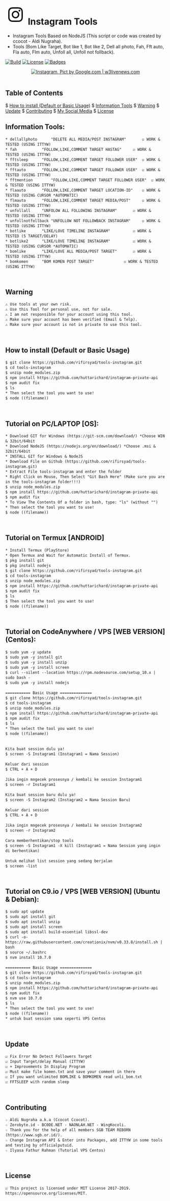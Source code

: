 # ![Image](instagram-icon-white.png) Instagram Tools

* Instagram Tools Based on NodeJS (This script or code was created by ccocot - Aldi Nugraha).
* Tools (Bom Like Target, Bot like 1, Bot like 2, Dell all photo, Fah, Fft auto, Fla auto, Flm auto, Unfoll all, Unfoll not follback).

[![Build](https://img.shields.io/badge/Codename_-_rifirsyad-brightgreen.svg)]()
[![License](http://img.shields.io/:license-MIT-brightgreen.svg?style=flat)](LICENSE)
[![Badges](https://img.shields.io/badge/badges-%F0%9F%91%8D-brightgreen.svg)](https://shields.io/)

<p align="center">
    <a href="https://s.id/2nFcX"><img src="https://i2-prod.manchestereveningnews.co.uk/incoming/article14045218.ece/ALTERNATES/s1200/complete-instagram-marketing-Guide-for-startups-1-1080x675.png" alt="Instagram, Pict by Google.com | w3livenews.com" /></a><br /><br />
</p>

## Table of Contents
$ [How to install (Default or Basic Usage)](#how-to-install-default-or-basic-usage)
$ [Information Tools](#information-tools)
$ [Warning](#warning)
$ [Update](#update)
$ [Contributing](#contributing)
$ [My Social Media](#my-social-media)
$ [License](#license)

## Information Tools:
	* dellallphoto		"DELETE ALL MEDIA/POST INSTAGRAM"		☑ WORK & TESTED (USING ITTYW) 
	* fah			"FOLLOW,LIKE,COMMENT TARGET HASTAG"		☑ WORK & TESTED (USING ITTYW)
	* fftsleep		"FOLLOW,LIKE,COMMENT TARGET FOLLOWER USER"	☑ WORK & TESTED (USING ITTYW)
	* fftauto		"FOLLOW,LIKE,COMMENT TARGET FOLLOWER USER"	☑ WORK & TESTED (USING ITTYW)
	* fftmention		"FOLLOW,LIKE,COMMENT TARGET FOLLOWER USER"	☑ WORK & TESTED (USING ITTYW)
	* flaauto		"FOLLOW,LIKE,COMMENT TARGET LOCATION-ID"	☑ WORK & TESTED (USING CURSOR *AUTOMATIC)
	* flmauto		"FOLLOW,LIKE,COMMENT TARGET MEDIA/POST"		☑ WORK & TESTED (USING ITTYW)
	* unfollall		"UNFOLOW ALL FOLLOWING INSTAGRAM"		☑ WORK & TESTED (USING ITTYW)
	* unfollnotfollback	"UNFOLLOW NOT FOLLOWBACK INSTAGRAM"		☑ WORK & TESTED (USING ITTYW)
	* botlike		"LIKE/LOVE TIMELINE INSTAGRAM"			☑ WORK & TESTED (5 TARGET/DELAY)
	* botlike2		"LIKE/LOVE TIMELINE INSTAGRAM"			☑ WORK & TESTED (USING CURSOR *AUTOMATIC)
	* bomlike		"LIKE/LOVE ALL MEDIA/POST TARGET"		☑ WORK & TESTED (USING ITTYW)
	* bomkomen		"BOM KOMEN POST TARGET"				☑ WORK & TESTED (USING ITTYW)
<br/>

## Warning
	⚠ Use tools at your own risk.
	⚠ Use this Tool for personal use, not for sale.
	⚠ I am not responsible for your account using this tool.
	⚠ Make sure your account has been verified (Email & Telp).
	⚠ Make sure your account is not in private to use this tool.
<br/>

## How to install (Default or Basic Usage)
	$ git clone https://github.com/rifirsyad/tools-instagram.git
	$ cd tools-instagram
	$ unzip node_modules.zip
	$ npm install https://github.com/huttarichard/instagram-private-api
	$ npm audit fix
	$ ls
	* Then select the tool you want to use!
	$ node ((filename))
<br/>

## Tutorial on PC/LAPTOP [OS]:
	* Download GIT for Windows (https://git-scm.com/download/) *Choose WIN & 32bit/64bit
	* Download NodeJS (https://nodejs.org/en/download/) *Choose .msi & 32bit/64bit
	* INSTALL GIT for Windows & NodeJS
	* Download File on Github (https://github.com/rifirsyad/tools-instagram.git)
	* Extract File tools-instagram and enter the folder
	* Right Click on Mouse, Then Select "Git Bash Here" (Make sure you are in the tools-instagram folder!!!)
	$ unzip node_modules.zip
	$ npm install https://github.com/huttarichard/instagram-private-api
	$ npm audit fix
	* To View The Contents Of a folder in bash, type: "ls" (without "")
	* Then select the tool you want to use!
	$ node ((filename))
<br/>

## Tutorial on Termux [ANDROID]
	* Install Termux (PlayStore)
	* Open Termux and Wait for Automatic Install of Termux.
	$ pkg install git
	$ pkg install nodejs
	$ git clone https://github.com/rifirsyad/tools-instagram.git
	$ cd tools-instagram
	$ unzip node_modules.zip
	$ npm install https://github.com/huttarichard/instagram-private-api
	$ npm audit fix
	$ ls
	$ Then select the tool you want to use!
	$ node ((filename))
<br/>

## Tutorial on CodeAnywhere / VPS [WEB VERSION] (Centos):
	$ sudo yum -y update
	$ sudo yum -y install git
	$ sudo yum -y install unzip
	$ sudo yum -y install screen
	$ curl --silent --location https://rpm.nodesource.com/setup_10.x | sudo bash -
	$ sudo yum -y install nodejs
	
	=========== Basic Usage ==============
	$ git clone https://github.com/rifirsyad/tools-instagram.git
	$ cd tools-instagram
	$ unzip node_modules.zip
	$ npm install https://github.com/huttarichard/instagram-private-api
	$ npm audit fix
	$ ls
	* Then select the tool you want to use!
	$ node ((filename))
	
	
	Kita buat session dulu ya!
	$ screen -S Instagram1 (Instagram1 = Nama Session)
	
	Keluar dari session
	$ CTRL + A + D
	
	Jika ingin mngecek prosesnya / kembali ke session Instagram1
	$ screen -r Instagram1
	
	Kita buat session baru dulu ya!
	$ screen -S Instagram2 (Instagram2 = Nama Session Baru)
	
	Keluar dari session
	$ CTRL + A + D
	
	Jika ingin mngecek prosesnya / kembali ke session Instagram2
	$ screen -r Instagram2
	
	Cara memberhentikan/stop tools
	$ screen -S Instagram1 -X kill (Instagram1 = Nama Session yang ingin di berhentikan)
	
	Untuk melihat list session yang sedang berjalan
	$ screen -list
<br/>

## Tutorial on C9.io / VPS [WEB VERSION] (Ubuntu & Debian):
	$ sudo apt update
	$ sudo apt install git
	$ sudo apt install unzip
	$ sudo apt install screen
	$ sudo apt install build-essential libssl-dev
	$ curl -o- https://raw.githubusercontent.com/creationix/nvm/v0.33.8/install.sh | bash
	$ source ~/.bashrc
	$ nvm install 10.7.0
	
	=========== Basic Usage ==============
	$ git clone https://github.com/rifirsyad/tools-instagram.git
	$ cd tools-instagram
	$ unzip node_modules.zip
	$ npm install https://github.com/huttarichard/instagram-private-api
	$ npm audit fix
	$ nvm use 10.7.0
	$ ls
	* Then select the tool you want to use!
	$ node ((filename))
	* untuk buat session sama seperti VPS Centos
<br/>

## Update
	☑ Fix Error No Detect Followers Target
	☑ Input Target/delay Manual (ITTYW)
	☑ + Improvements In Display Program
	☑ Must make file komen.txt and save your comment in there
	☑ If you want unlimited BOMLIKE & BOMKOMEN read unli_bom.txt
	☑ FFTSLEEP with random sleep 
<br/>

## Contributing
	☆ Aldi Nugraha a.k.a (Ccocot Ccocot).
	☆ Zerobyte.id - BC0DE.NET - NAONLAH.NET - WingKocoli.
	☆ Thank you for the help of all members SGB TEAM REBORN (https://www.sgb.or.id/).
	☆ Change Instagram API & Enter into Packages, add ITTYW in some tools and testing by officialputuid.
	☆ Ilyasa Fathur Rahman (Tutorial VPS Centos)
<br/>

## License
	☑ This project is licensed under MIT License 2017-2019. https://opensource.org/licenses/MIT.
